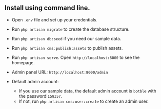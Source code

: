## Install using command line.

- Open `.env` file and set up your credentials.

- Run `php artisan migrate` to create the database structure.

- Run `php artisan db:seed` if you need our sample data.

- Run `php artisan cms:publish:assets` to publish assets.
  
- Run `php artisan serve`. Open `http://localhost:8000` to see the homepage.

- Admin panel URL: `http://localhost:8000/admin`

- Default admin account:
    - If you use our sample data, the default admin account is `botble` with the password `159357`.
    - If not, run `php artisan cms:user:create` to create an admin user.
